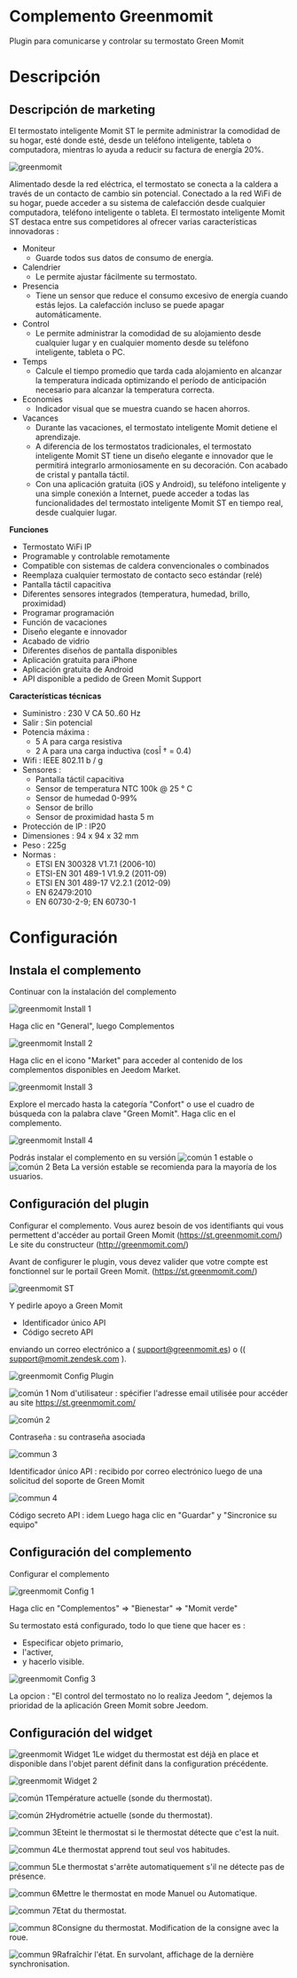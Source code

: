 # Complemento Greenmomit

Plugin para comunicarse y controlar su termostato Green Momit

# Descripción 

## Descripción de marketing

El termostato inteligente Momit ST le permite administrar la comodidad de su hogar, esté donde esté, desde un teléfono inteligente, tableta o computadora, mientras lo ayuda a reducir su factura de energía 20%.

![greenmomit](./images/greenmomit.jpg)

Alimentado desde la red eléctrica, el termostato se conecta a la caldera a través de un contacto de cambio sin potencial. Conectado a la red WiFi de su hogar, puede acceder a su sistema de calefacción desde cualquier computadora, teléfono inteligente o tableta. El termostato inteligente Momit ST destaca entre sus competidores al ofrecer varias características innovadoras :

-   Moniteur
    -   Guarde todos sus datos de consumo de energía.
-   Calendrier
    -   Le permite ajustar fácilmente su termostato.
-   Presencia
    -   Tiene un sensor que reduce el consumo excesivo de energía cuando estás lejos. La calefacción incluso se puede apagar automáticamente.
-   Control
    -   Le permite administrar la comodidad de su alojamiento desde cualquier lugar y en cualquier momento desde su teléfono inteligente, tableta o PC.
-   Temps
    -   Calcule el tiempo promedio que tarda cada alojamiento en alcanzar la temperatura indicada optimizando el período de anticipación necesario para alcanzar la temperatura correcta.
-   Economies
    -   Indicador visual que se muestra cuando se hacen ahorros.
-   Vacances
    -   Durante las vacaciones, el termostato inteligente Momit detiene el aprendizaje.
    -   A diferencia de los termostatos tradicionales, el termostato inteligente Momit ST tiene un diseño elegante e innovador que le permitirá integrarlo armoniosamente en su decoración. Con acabado de cristal y pantalla táctil.
    -   Con una aplicación gratuita (iOS y Android), su teléfono inteligente y una simple conexión a Internet, puede acceder a todas las funcionalidades del termostato inteligente Momit ST en tiempo real, desde cualquier lugar.

**Funciones**

-   Termostato WiFi IP
-   Programable y controlable remotamente
-   Compatible con sistemas de caldera convencionales o combinados
-   Reemplaza cualquier termostato de contacto seco estándar (relé)
-   Pantalla táctil capacitiva
-   Diferentes sensores integrados (temperatura, humedad, brillo, proximidad)
-   Programar programación
-   Función de vacaciones
-   Diseño elegante e innovador
-   Acabado de vidrio
-   Diferentes diseños de pantalla disponibles
-   Aplicación gratuita para iPhone
-   Aplicación gratuita de Android
-   API disponible a pedido de Green Momit Support

**Características técnicas**

-   Suministro : 230 V CA 50..60 Hz
-   Salir : Sin potencial
-   Potencia máxima :
    -   5 A para carga resistiva
    -   2 A para una carga inductiva (cosÎ † = 0.4)
-   Wifi : IEEE 802.11 b / g
-   Sensores :
    -   Pantalla táctil capacitiva
    -   Sensor de temperatura NTC 100k @ 25 ° C
    -   Sensor de humedad 0-99%
    -   Sensor de brillo
    -   Sensor de proximidad hasta 5 m
-   Protección de IP : IP20
-   Dimensiones : 94 x 94 x 32 mm
-   Peso : 225g
-   Normas :
    -   ETSI EN 300328 V1.7.1 (2006-10)
    -   ETSI-EN 301 489-1 V1.9.2 (2011-09)
    -   ETSI EN 301 489-17 V2.2.1 (2012-09)
    -   EN 62479:2010
    -   EN 60730-2-9; EN 60730-1

# Configuración 

## Instala el complemento 

Continuar con la instalación del complemento

![greenmomit Install 1](./images/greenmomit_Install_1.png)

Haga clic en "General", luego Complementos

![greenmomit Install 2](./images/greenmomit_Install_2.png)

Haga clic en el icono "Market" para acceder al contenido de los complementos disponibles en Jeedom Market.

![greenmomit Install 3](./images/greenmomit_Install_3.png)

Explore el mercado hasta la categoría "Confort" o use el cuadro de búsqueda con la palabra clave "Green Momit". Haga clic en el complemento.

![greenmomit Install 4](./images/greenmomit_Install_4.png)

Podrás instalar el complemento en su versión ![común 1](./images/commun_1.png) estable o ![común 2](./images/commun_2.png) Beta La versión estable se recomienda para la mayoría de los usuarios.

## Configuración del plugin 

Configurar el complemento. Vous aurez besoin de vos identifiants qui vous permettent d'accéder au portail Green Momit (<https://st.greenmomit.com/>) Le site du constructeur (<http://greenmomit.com/>) 

Avant de configurer le plugin, vous devez valider que votre compte est fonctionnel sur le portail Green Momit. (<https://st.greenmomit.com/>)

![greenmomit ST](./images/greenmomit_ST.png)

Y pedirle apoyo a Green Momit

-   Identificador único API 
-   Código secreto API

enviando un correo electrónico a ( <support@greenmomit.es>) o
(( <support@momit.zendesk.com> ).


![greenmomit Config Plugin](./images/greenmomit_Config_Plugin.png)

![común 1](./images/commun_1.png) Nom d'utilisateur : spécifier l'adresse email utilisée pour accéder au site <https://st.greenmomit.com/>  

![común 2](./images/commun_2.png)

Contraseña : su contraseña asociada 

![commun 3](./images/commun_3.png) 

Identificador único API : recibido por correo electrónico luego de una solicitud del soporte de Green Momit

![commun 4](./images/commun_4.png) 

Código secreto API : idem Luego haga clic en "Guardar" y "Sincronice su equipo"

## Configuración del complemento

Configurar el complemento

![greenmomit Config 1](./images/greenmomit_Config_1.png)

Haga clic en "Complementos" ⇒ "Bienestar" ⇒ "Momit verde"

Su termostato está configurado, todo lo que tiene que hacer es :

-   Especificar objeto primario,
-   l'activer,
-   y hacerlo visible.

![greenmomit Config 3](./images/greenmomit_Config_3.png)

La opcion : "El control del termostato no lo realiza Jeedom ", dejemos la prioridad de la aplicación Green Momit sobre Jeedom.

##  Configuración del widget

![greenmomit Widget 1](./images/greenmomit_Widget_1.png)Le widget du thermostat est déjà en place et disponible dans l'objet parent définit dans la configuration précédente.

![greenmomit Widget 2](./images/greenmomit_Widget_2.png)

![común 1](./images/commun_1.png)Température actuelle (sonde du thermostat). 

![común 2](./images/commun_2.png)Hydrométrie actuelle (sonde du thermostat).

![commun 3](./images/commun_3.png)Eteint le thermostat si le thermostat détecte que c'est la nuit.

![commun 4](./images/commun_4.png)Le thermostat apprend tout seul vos habitudes.

![commun 5](./images/commun_5.png)Le thermostat s'arrête automatiquement s'il ne détecte pas de présence.  

![commun 6](./images/commun_6.png)Mettre le thermostat en mode Manuel ou Automatique.  

![commun 7](./images/commun_7.png)Etat du thermostat.  

![commun 8](./images/commun_8.png)Consigne du thermostat. Modification de la consigne avec la roue.  

![commun 9](./images/commun_9.png)Rafraîchir l'état. En survolant, affichage de la dernière synchronisation. 

